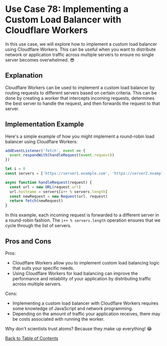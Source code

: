 # Use Case 78: Implementing a Custom Load Balancer with Cloudflare Workers

In this use case, we will explore how to implement a custom load balancer using Cloudflare Workers. This can be useful when you want to distribute network or application traffic across multiple servers to ensure no single server becomes overwhelmed. 😎

## Explanation

Cloudflare Workers can be used to implement a custom load balancer by routing requests to different servers based on certain criteria. This can be done by creating a worker that intercepts incoming requests, determines the best server to handle the request, and then forwards the request to that server.

## Implementation Example

Here's a simple example of how you might implement a round-robin load balancer using Cloudflare Workers:

```javascript
addEventListener('fetch', event => {
  event.respondWith(handleRequest(event.request))
})

let i = 0
const servers = ['https://server1.example.com', 'https://server2.example.com', 'https://server3.example.com']

async function handleRequest(request) {
  const url = new URL(request.url)
  url.hostname = servers[i++ % servers.length]
  const newRequest = new Request(url, request)
  return fetch(newRequest)
}
```

In this example, each incoming request is forwarded to a different server in a round-robin fashion. The `i++ % servers.length` operation ensures that we cycle through the list of servers.

## Pros and Cons

Pros:
- Cloudflare Workers allow you to implement custom load balancing logic that suits your specific needs.
- Using Cloudflare Workers for load balancing can improve the performance and reliability of your application by distributing traffic across multiple servers.

Cons:
- Implementing a custom load balancer with Cloudflare Workers requires some knowledge of JavaScript and network programming.
- Depending on the amount of traffic your application receives, there may be costs associated with running the worker.

Why don't scientists trust atoms? Because they make up everything! 😂

[Back to Table of Contents](../table_of_contents.md)